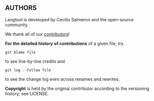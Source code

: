 ﻿AUTHORS
-------

Langtool is developed by Cecilio Salmeron and the open-source community.

We thank all of our [contributors](https://github.com/lenmus/langtool/graphs/contributors)!

**For the detailed history of contributions** of a given file, try

    git blame file

to see line-by-line credits and

    git log --follow file

to see the change log even across renames and rewrites.

**Copyright** is held by the original contributor according to the versioning history; see LICENSE.

